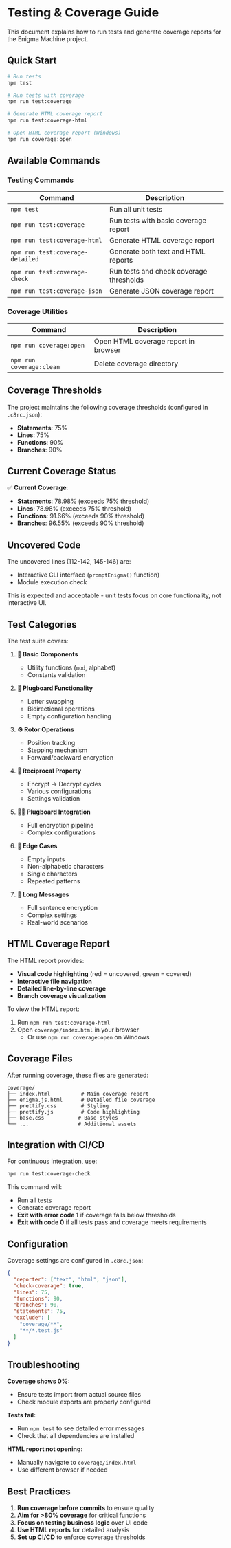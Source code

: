 # Testing & Coverage Guide

This document explains how to run tests and generate coverage reports for the Enigma Machine project.

## Quick Start

```bash
# Run tests
npm test

# Run tests with coverage
npm run test:coverage

# Generate HTML coverage report
npm run test:coverage-html

# Open HTML coverage report (Windows)
npm run coverage:open
```

## Available Commands

### Testing Commands

| Command | Description |
|---------|-------------|
| `npm test` | Run all unit tests |
| `npm run test:coverage` | Run tests with basic coverage report |
| `npm run test:coverage-html` | Generate HTML coverage report |
| `npm run test:coverage-detailed` | Generate both text and HTML reports |
| `npm run test:coverage-check` | Run tests and check coverage thresholds |
| `npm run test:coverage-json` | Generate JSON coverage report |

### Coverage Utilities

| Command | Description |
|---------|-------------|
| `npm run coverage:open` | Open HTML coverage report in browser |
| `npm run coverage:clean` | Delete coverage directory |

## Coverage Thresholds

The project maintains the following coverage thresholds (configured in `.c8rc.json`):

- **Statements**: 75%
- **Lines**: 75% 
- **Functions**: 90%
- **Branches**: 90%

## Current Coverage Status

✅ **Current Coverage**: 
- **Statements**: 78.98% (exceeds 75% threshold)
- **Lines**: 78.98% (exceeds 75% threshold)  
- **Functions**: 91.66% (exceeds 90% threshold)
- **Branches**: 96.55% (exceeds 90% threshold)

## Uncovered Code

The uncovered lines (112-142, 145-146) are:
- Interactive CLI interface (`promptEnigma()` function)
- Module execution check

This is expected and acceptable - unit tests focus on core functionality, not interactive UI.

## Test Categories

The test suite covers:

1. **🔧 Basic Components**
   - Utility functions (`mod`, alphabet)
   - Constants validation

2. **🔌 Plugboard Functionality**
   - Letter swapping
   - Bidirectional operations
   - Empty configuration handling

3. **⚙️ Rotor Operations**
   - Position tracking
   - Stepping mechanism
   - Forward/backward encryption

4. **🔄 Reciprocal Property**
   - Encrypt → Decrypt cycles
   - Various configurations
   - Settings validation

5. **🔌🔄 Plugboard Integration**
   - Full encryption pipeline
   - Complex configurations

6. **🎯 Edge Cases**
   - Empty inputs
   - Non-alphabetic characters
   - Single characters
   - Repeated patterns

7. **📝 Long Messages**
   - Full sentence encryption
   - Complex settings
   - Real-world scenarios

## HTML Coverage Report

The HTML report provides:
- **Visual code highlighting** (red = uncovered, green = covered)
- **Interactive file navigation**
- **Detailed line-by-line coverage**
- **Branch coverage visualization**

To view the HTML report:
1. Run `npm run test:coverage-html`
2. Open `coverage/index.html` in your browser
   - Or use `npm run coverage:open` on Windows

## Coverage Files

After running coverage, these files are generated:

```
coverage/
├── index.html          # Main coverage report
├── enigma.js.html      # Detailed file coverage
├── prettify.css        # Styling
├── prettify.js         # Code highlighting
├── base.css           # Base styles
└── ...                # Additional assets
```

## Integration with CI/CD

For continuous integration, use:

```bash
npm run test:coverage-check
```

This command will:
- Run all tests
- Generate coverage report
- **Exit with error code 1** if coverage falls below thresholds
- **Exit with code 0** if all tests pass and coverage meets requirements

## Configuration

Coverage settings are configured in `.c8rc.json`:

```json
{
  "reporter": ["text", "html", "json"],
  "check-coverage": true,
  "lines": 75,
  "functions": 90,
  "branches": 90,
  "statements": 75,
  "exclude": [
    "coverage/**",
    "**/*.test.js"
  ]
}
```

## Troubleshooting

**Coverage shows 0%:**
- Ensure tests import from actual source files
- Check module exports are properly configured

**Tests fail:**
- Run `npm test` to see detailed error messages
- Check that all dependencies are installed

**HTML report not opening:**
- Manually navigate to `coverage/index.html`
- Use different browser if needed

## Best Practices

1. **Run coverage before commits** to ensure quality
2. **Aim for >80% coverage** for critical functions
3. **Focus on testing business logic** over UI code
4. **Use HTML reports** for detailed analysis
5. **Set up CI/CD** to enforce coverage thresholds 